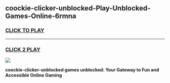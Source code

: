 
## coockie-clicker-unblocked-Play-Unblocked-Games-Online-6rmna
<h3>
<a href="https://premium76.site?title=coockie-clicker-unblocked&ref=25A">CLICK TO PLAY</a></h3>
<hr>

<h3>
<a href="https://premium76.site?title=coockie-clicker-unblocked&ref=25A">CLICK 2 PLAY</a>
  
</h3>

<a href="https://premium76.site?title=coockie-clicker-unblocked&ref=25A"><img src="https://clearcache.store/games.png"></a>


**coockie-clicker-unblocked games unblocked: Your Gateway to Fun and Accessible Online Gaming**
